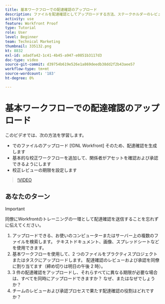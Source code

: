 ```yaml
---
title: 基本ワークフローでの配達確認のアップロード
description: ファイルを配達確認としてアップロードする方法、ステークホルダーのレビューと承認用の基本的な校正ワークフローを追加する方法、およびで校正レビュー用の期限を設定する方法を説明します。 [!DNL Workfront].
activity: use
feature: Workfront Proof
type: Tutorial
role: User
level: Beginner
team: Technical Marketing
thumbnail: 335132.png
kt: 8832
exl-id: adadfa42-1c41-4b45-a947-e0851b3117d3
doc-type: video
source-git-commit: d39754b619e526e1a869deedb38dd2f2b43aee57
workflow-type: tm+mt
source-wordcount: '183'
ht-degree: 0%

---
```


# 基本ワークフローでの配達確認のアップロード

このビデオでは、次の方法を学習します。

* でのファイルのアップロード [!DNL Workfront] そのため、配達確認を生成します
* 基本的な校正ワークフローを追加して、関係者がアセットを確認および承認できるようにします
* 校正レビューの期限を設定します

>[!VIDEO](https://video.tv.adobe.com/v/335132/?quality=12)

## あなたのターン

>[!IMPORTANT]
>
>同僚にWorkfrontのトレーニングの一環として配達確認を送信することを忘れずに伝えてください。


1. アップロードできる、お使いのコンピューターまたはサーバー上の複数のファイルを検索します。 テキストドキュメント、画像、スプレッドシートなどを使用できます。
1. 基本ワークフローを使用して、2 つのファイルをプラクティスプロジェクトまたはタスクにアップロードします。 配達確認のレビューおよび承認を同僚に割り当てます（締め切りは明日の午後 2 時）。
1. 3 件の配達確認をアップロードし、それらすべてに異なる期限が必要な場合は、すべてを同時にアップロードできますか？ なぜ、またはなぜでしょうか？
1. チームのレビューおよび承認プロセスで果たす配達確認の役割はどれですか？

<!--
## Learn more
* Supported proofing file types
* Configure a proof
-->

<!--
## Guides
* Plan a basic workflow worksheet
* Upload proofs in Workfront
-->
